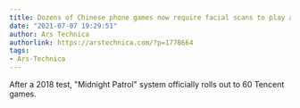 ```yaml
---
title: Dozens of Chinese phone games now require facial scans to play at night
date: "2021-07-07 19:29:51"
author: Ars Technica
authorlink: https://arstechnica.com/?p=1778664
tags:
- Ars-Technica
---
```

After a 2018 test, "Midnight Patrol" system officially rolls out to 60 Tencent games.